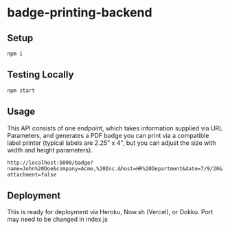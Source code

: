 # badge-printing-backend

## Setup

`npm i`

## Testing Locally

`npm start`

## Usage

This API consists of one endpoint, which takes information supplied via URL Parameters, and generates a PDF badge you can print via a compatible label printer (typical labels are 2.25" x 4", but you can adjust the size with width and height parameters).

`http://localhost:5000/badge?name=John%20Doe&company=Acme,%20Inc.&host=HR%20Department&date=7/9/20&attachment=false`

## Deployment

This is ready for deployment via Heroku, Now.sh (Vercel), or Dokku. Port may need to be changed in index.js
